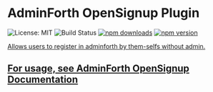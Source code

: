 # AdminForth OpenSignup Plugin

<img src="https://img.shields.io/badge/License-MIT-blue.svg" alt="License: MIT" /> <img src="https://woodpecker.devforth.io/api/badges/3848/status.svg" alt="Build Status" /> <a href="https://www.npmjs.com/package/@adminforth/open-signup"> <img src="https://img.shields.io/npm/dt/@adminforth/open-signup" alt="npm downloads" /></a> <a href="https://www.npmjs.com/package/@adminforth/open-signup"><img src="https://img.shields.io/npm/v/@adminforth/open-signup" alt="npm version" /></a> <a href="https://www.npmjs.com/package/@adminforth/open-signup">

Allows users to register in adminforth by them-selfs without admin.

## For usage, see [AdminForth OpenSignup Documentation](https://adminforth.dev/docs/tutorial/Plugins/open-signup/)